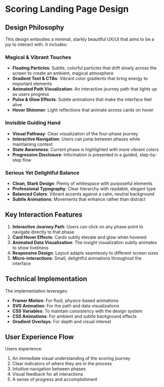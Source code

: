 # Scoring Landing Page Design

## Design Philosophy

This design embodies a minimal, starkly beautiful UX/UI that aims to be a joy to interact with. It includes:

### Magical & Vibrant Touches
- **Floating Particles**: Subtle, colorful particles that drift slowly across the screen to create an ambient, magical atmosphere
- **Gradient Text & CTAs**: Vibrant color gradients that bring energy to important elements
- **Animated Path Visualization**: An interactive journey path that lights up as users progress
- **Pulse & Glow Effects**: Subtle animations that make the interface feel alive
- **Hover Shimmer**: Light reflections that animate across cards on hover

### Invisible Guiding Hand
- **Visual Pathway**: Clear visualization of the four-phase journey
- **Interactive Navigation**: Users can jump between phases while maintaining context
- **State Awareness**: Current phase is highlighted with more vibrant colors
- **Progressive Disclosure**: Information is presented in a guided, step-by-step flow

### Serious Yet Delightful Balance
- **Clean, Stark Design**: Plenty of whitespace with purposeful elements
- **Professional Typography**: Clear hierarchy with readable, elegant type
- **Balanced Colors**: Vibrant accents against a calm, neutral background
- **Subtle Animations**: Movements that enhance rather than distract

## Key Interaction Features

1. **Interactive Journey Path**: Users can click on any phase point to navigate directly to that phase
2. **Card Hover Effects**: Cards subtly elevate and glow when hovered
3. **Animated Data Visualization**: The insight visualization subtly animates to show liveliness
4. **Responsive Design**: Layout adapts seamlessly to different screen sizes
5. **Micro-interactions**: Small, delightful animations throughout the interface

## Technical Implementation

The implementation leverages:
- **Framer Motion**: For fluid, physics-based animations
- **SVG Animation**: For the path and data visualizations
- **CSS Variables**: To maintain consistency with the design system
- **CSS Animations**: For ambient and subtle background effects
- **Gradient Overlays**: For depth and visual interest

## User Experience Flow

Users experience:
1. An immediate visual understanding of the scoring journey
2. Clear indicators of where they are in the process
3. Intuitive navigation between phases
4. Visual feedback for all interactions
5. A sense of progress and accomplishment